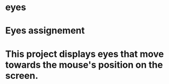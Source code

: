 # eyes

# Eyes assignement
# This project displays eyes that move towards the mouse's position on the screen.
